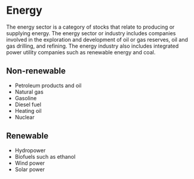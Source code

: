 # Energy
The energy sector is a category of stocks that relate to producing or supplying energy. The energy sector or industry includes companies involved in the exploration and development of oil or gas reserves, oil and gas drilling, and refining. The energy industry also includes integrated power utility companies such as renewable energy and coal.

## Non-renewable
- Petroleum products and oil
- Natural gas
- Gasoline
- Diesel fuel
- Heating oil
- Nuclear
## Renewable
- Hydropower
- Biofuels such as ethanol
- Wind power
- Solar power
